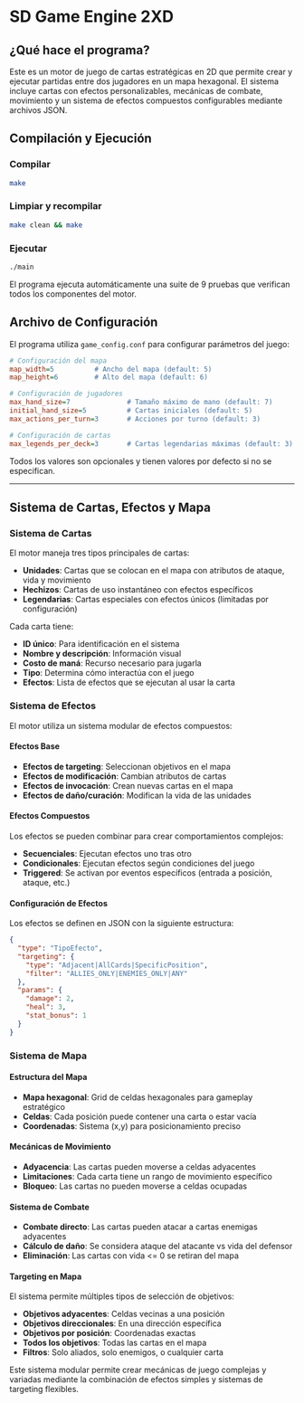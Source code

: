 # SD Game Engine 2XD

## ¿Qué hace el programa?

Este es un motor de juego de cartas estratégicas en 2D que permite crear y ejecutar partidas entre dos jugadores en un mapa hexagonal. El sistema incluye cartas con efectos personalizables, mecánicas de combate, movimiento y un sistema de efectos compuestos configurables mediante archivos JSON.

## Compilación y Ejecución

### Compilar
```bash
make
```

### Limpiar y recompilar
```bash
make clean && make
```

### Ejecutar
```bash
./main
```

El programa ejecuta automáticamente una suite de 9 pruebas que verifican todos los componentes del motor.

## Archivo de Configuración

El programa utiliza `game_config.conf` para configurar parámetros del juego:

```ini
# Configuración del mapa
map_width=5          # Ancho del mapa (default: 5)
map_height=6         # Alto del mapa (default: 6)

# Configuración de jugadores
max_hand_size=7              # Tamaño máximo de mano (default: 7)
initial_hand_size=5          # Cartas iniciales (default: 5)
max_actions_per_turn=3       # Acciones por turno (default: 3)

# Configuración de cartas
max_legends_per_deck=3       # Cartas legendarias máximas (default: 3)
```

Todos los valores son opcionales y tienen valores por defecto si no se especifican.

---

## Sistema de Cartas, Efectos y Mapa

### Sistema de Cartas

El motor maneja tres tipos principales de cartas:

- **Unidades**: Cartas que se colocan en el mapa con atributos de ataque, vida y movimiento
- **Hechizos**: Cartas de uso instantáneo con efectos específicos
- **Legendarias**: Cartas especiales con efectos únicos (limitadas por configuración)

Cada carta tiene:
- **ID único**: Para identificación en el sistema
- **Nombre y descripción**: Información visual
- **Costo de maná**: Recurso necesario para jugarla
- **Tipo**: Determina cómo interactúa con el juego
- **Efectos**: Lista de efectos que se ejecutan al usar la carta

### Sistema de Efectos

El motor utiliza un sistema modular de efectos compuestos:

#### Efectos Base
- **Efectos de targeting**: Seleccionan objetivos en el mapa
- **Efectos de modificación**: Cambian atributos de cartas
- **Efectos de invocación**: Crean nuevas cartas en el mapa
- **Efectos de daño/curación**: Modifican la vida de las unidades

#### Efectos Compuestos
Los efectos se pueden combinar para crear comportamientos complejos:
- **Secuenciales**: Ejecutan efectos uno tras otro
- **Condicionales**: Ejecutan efectos según condiciones del juego
- **Triggered**: Se activan por eventos específicos (entrada a posición, ataque, etc.)

#### Configuración de Efectos
Los efectos se definen en JSON con la siguiente estructura:
```json
{
  "type": "TipoEfecto",
  "targeting": {
    "type": "Adjacent|AllCards|SpecificPosition",
    "filter": "ALLIES_ONLY|ENEMIES_ONLY|ANY"
  },
  "params": {
    "damage": 2,
    "heal": 3,
    "stat_bonus": 1
  }
}
```

### Sistema de Mapa

#### Estructura del Mapa
- **Mapa hexagonal**: Grid de celdas hexagonales para gameplay estratégico
- **Celdas**: Cada posición puede contener una carta o estar vacía
- **Coordenadas**: Sistema (x,y) para posicionamiento preciso

#### Mecánicas de Movimiento
- **Adyacencia**: Las cartas pueden moverse a celdas adyacentes
- **Limitaciones**: Cada carta tiene un rango de movimiento específico
- **Bloqueo**: Las cartas no pueden moverse a celdas ocupadas

#### Sistema de Combate
- **Combate directo**: Las cartas pueden atacar a cartas enemigas adyacentes
- **Cálculo de daño**: Se considera ataque del atacante vs vida del defensor
- **Eliminación**: Las cartas con vida <= 0 se retiran del mapa

#### Targeting en Mapa
El sistema permite múltiples tipos de selección de objetivos:
- **Objetivos adyacentes**: Celdas vecinas a una posición
- **Objetivos direccionales**: En una dirección específica
- **Objetivos por posición**: Coordenadas exactas
- **Todos los objetivos**: Todas las cartas en el mapa
- **Filtros**: Solo aliados, solo enemigos, o cualquier carta

Este sistema modular permite crear mecánicas de juego complejas y variadas mediante la combinación de efectos simples y sistemas de targeting flexibles.